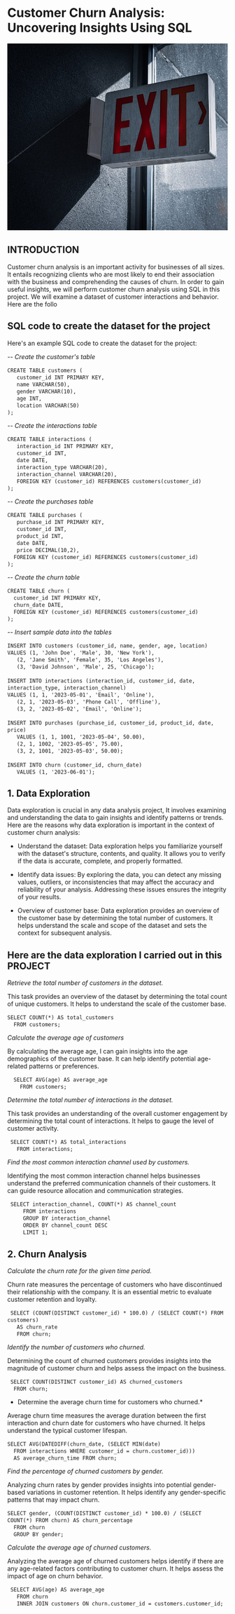 # Customer Churn Analysis: Uncovering Insights Using SQL

![](Churn-rate.jpg)

## INTRODUCTION

Customer churn analysis is an important activity for businesses of all sizes. It entails recognizing clients who are most likely to end their association with the business and comprehending the causes of churn. In order to gain useful insights, we will perform customer churn analysis using SQL in this project. We will examine a dataset of customer interactions and behavior.
Here are the follo

## SQL code to create the dataset for the project
Here's an example SQL code to create the dataset for the project:

*-- Create the customer's table*

    CREATE TABLE customers (
       customer_id INT PRIMARY KEY,
       name VARCHAR(50),
       gender VARCHAR(10),
       age INT,
       location VARCHAR(50)
    );
    
*-- Create the interactions table*

    CREATE TABLE interactions (
       interaction_id INT PRIMARY KEY,
       customer_id INT,
       date DATE,
       interaction_type VARCHAR(20),
       interaction_channel VARCHAR(20),
       FOREIGN KEY (customer_id) REFERENCES customers(customer_id)
    );

*-- Create the purchases table*

    CREATE TABLE purchases (
       purchase_id INT PRIMARY KEY,
       customer_id INT,
       product_id INT,
       date DATE,
       price DECIMAL(10,2),
      FOREIGN KEY (customer_id) REFERENCES customers(customer_id)
    );

*-- Create the churn table*

    CREATE TABLE churn (
      customer_id INT PRIMARY KEY,
      churn_date DATE,
      FOREIGN KEY (customer_id) REFERENCES customers(customer_id)
    );

*-- Insert sample data into the tables*

    INSERT INTO customers (customer_id, name, gender, age, location)
    VALUES (1, 'John Doe', 'Male', 30, 'New York'),
       (2, 'Jane Smith', 'Female', 35, 'Los Angeles'),
       (3, 'David Johnson', 'Male', 25, 'Chicago');

    INSERT INTO interactions (interaction_id, customer_id, date, interaction_type, interaction_channel)
    VALUES (1, 1, '2023-05-01', 'Email', 'Online'),
       (2, 1, '2023-05-03', 'Phone Call', 'Offline'),
       (3, 2, '2023-05-02', 'Email', 'Online');

    INSERT INTO purchases (purchase_id, customer_id, product_id, date, price)
       VALUES (1, 1, 1001, '2023-05-04', 50.00),
       (2, 1, 1002, '2023-05-05', 75.00),
       (3, 2, 1001, '2023-05-03', 50.00);

    INSERT INTO churn (customer_id, churn_date)
       VALUES (1, '2023-06-01');


## 1. Data Exploration
Data exploration is crucial in any data analysis project, It involves examining and understanding the data to gain insights and identify patterns or trends. Here are the reasons why data exploration is important in the context of customer churn analysis:
-    Understand the dataset: Data exploration helps you familiarize yourself with the dataset's structure, contents, and quality. It allows you to verify if the data is accurate, complete, and properly formatted.

-   Identify data issues: By exploring the data, you can detect any missing values, outliers, or inconsistencies that may affect the accuracy and reliability of your analysis. Addressing these issues ensures the integrity of your results.

-   Overview of customer base: Data exploration provides an overview of the customer base by determining the total number of customers. It helps understand the scale and scope of the dataset and sets the context for subsequent analysis.

## **Here are the data exploration I carried out in this PROJECT**

*Retrieve the total number of customers in the dataset.*

This task provides an overview of the dataset by determining the total count of unique customers. It helps to understand the scale of the customer base.

    SELECT COUNT(*) AS total_customers 
      FROM customers;

*Calculate the average age of customers*

By calculating the average age, I can gain insights into the age demographics of the customer base. It can help identify potential age-related patterns or preferences.      

      SELECT AVG(age) AS average_age 
        FROM customers;

*Determine the total number of interactions in the dataset.*

This task provides an understanding of the overall customer engagement by determining the total count of interactions. It helps to gauge the level of customer activity.

     SELECT COUNT(*) AS total_interactions 
       FROM interactions;

*Find the most common interaction channel used by customers.*

Identifying the most common interaction channel helps businesses understand the preferred communication channels of their customers. It can guide resource allocation and communication strategies.

     SELECT interaction_channel, COUNT(*) AS channel_count 
         FROM interactions 
         GROUP BY interaction_channel 
         ORDER BY channel_count DESC 
         LIMIT 1;

## 2. Churn Analysis
*Calculate the churn rate for the given time period.*

Churn rate measures the percentage of customers who have discontinued their relationship with the company. It is an essential metric to evaluate customer retention and loyalty.

     SELECT (COUNT(DISTINCT customer_id) * 100.0) / (SELECT COUNT(*) FROM customers) 
       AS churn_rate
       FROM churn;

*Identify the number of customers who churned.*

Determining the count of churned customers provides insights into the magnitude of customer churn and helps assess the impact on the business.

     SELECT COUNT(DISTINCT customer_id) AS churned_customers 
      FROM churn;

* Determine the average churn time for customers who churned.*

Average churn time measures the average duration between the first interaction and churn date for customers who have churned. 
It helps understand the typical customer lifespan.

    SELECT AVG(DATEDIFF(churn_date, (SELECT MIN(date) 
      FROM interactions WHERE customer_id = churn.customer_id))) 
      AS average_churn_time FROM churn;

 *Find the percentage of churned customers by gender.*

Analyzing churn rates by gender provides insights into potential gender-based variations in customer retention.
It helps identify any gender-specific patterns that may impact churn.

    SELECT gender, (COUNT(DISTINCT customer_id) * 100.0) / (SELECT COUNT(*) FROM churn) AS churn_percentage 
      FROM churn 
      GROUP BY gender; 

*Calculate the average age of churned customers.*

Analyzing the average age of churned customers helps identify if there are any age-related factors contributing to customer churn.
It helps assess the impact of age on churn behavior.

     SELECT AVG(age) AS average_age 
       FROM churn 
       INNER JOIN customers ON churn.customer_id = customers.customer_id;

         
